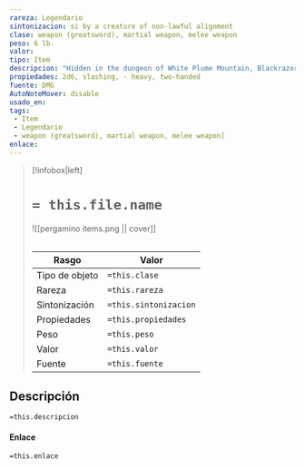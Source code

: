 ```yaml
---
rareza: Legendario
sintonizacion: si by a creature of non-lawful alignment
clase: weapon (greatsword), martial weapon, melee weapon
peso: 6 lb.
valor: 
tipo: Item
descripcion: "Hidden in the dungeon of White Plume Mountain, Blackrazor shines like a piece of night sky filled with stars. Its black scabbard is decorated with pieces of cut obsidian.You gain a +3 bonus to attack and damage rolls made with this magic weapon. It has the following additional properties. Devour Soul. Whenever you use it to reduce a creature to 0 hit points, the sword slays the creature devours its soul, unless it is a construct or an undead. A creature whose soul has been devoured by Blackrazor can be restored to life only by a wish spell.When it devours a soul, Blackrazor grants you temporary hit points equal to the slain creature&#x27;s hit point maximum. These hit points fade after 24 hours. As long as these temporary hit points last and you keep Blackrazor in hand, you have advantage on attack rolls, saving throws, and ability checks.If you hit an undead with this weapon, you take 1d10 necrotic damage and the target regains 1d10 hit points. If this necrotic damage reduces you to 0 hit points, Blackrazor devours your soul. Soul Hunter. While you hold the weapon. you are aware of the presence of Tiny or larger creatures within 60 feet of you that aren&#x27;t constructs or undead. You also can&#x27;t be charmed or frightened.Blackrazor can cast the haste spell on you once per day. It decides when to cast the spell and maintains concentration on it so that you don&#x27;t have to. Sentience. Blackrazor is a sentient chaotic neutral weapon with an Intelligence of 17, a Wisdom of 10, and a Charisma of 19. It has hearing and darkvision out to a range of 120 feet.The weapon can speak, read, and understand Common, and can communicate with its wielder telepathically. Its voice is deep and echoing. While you are attuned to it, Blackrazor also understands every language you know. Personality. Blackrazor speaks with an imperious tone, as though accustomed to being obeyed.The sword&#x27;s purpose is to consume souls. It doesn&#x27;t care whose souls it eats, including the wielder&#x27;s. The sword believes that all matter and energy sprang from a void of negative energy and will one day return to it. Blackrazor is meant to hurry that process along.Despite its nihilism, Blackrazor feels a strange kinship to Wave and Whelm, two other weapons locked away under White Plume Mountain. It wants the three weapons to be united again and wielded together in combat, even though it violently disagrees with Whelm and finds Wave tedious.Blackrazor&#x27;s hunger for souls must be regularly fed. If the sword goes three days or more without consuming a soul, a conflict between it and its wielder occurs at the next sunset. Heavy. Creatures that are Small or Tiny have disadvantage on attack rolls with heavy weapons. A heavy weapon&#x27;s size and bulk make it too large for a Small or Tiny creature to use effectively. Two-Handed. This weapon requires two hands to use. This property is relevant only when you attack with the weapon, not when you simply hold it."
propiedades: 2d6, slashing, - heavy, two-handed
fuente: DMG
AutoNoteMover: disable
usado_en:  
tags: 
 - Item
 - Legendario
 - weapon (greatsword), martial weapon, melee weapon]
enlace: 
---
```


> [!infobox|left]
>  # `= this.file.name`
> ![[pergamino items.png || cover]]
> ######   
> |Rasgo | Valor |
> | --- | --- |
> | Tipo de objeto| `=this.clase`|
>  | Rareza| `=this.rareza`|
> | Sintonización | `=this.sintonizacion` |
> | Propiedades | `=this.propiedades` |
>  | Peso | `=this.peso` |
> | Valor | `=this.valor` |
> | Fuente | `=this.fuente` |


## Descripción
`=this.descripcion`

#### Enlace
`=this.enlace`